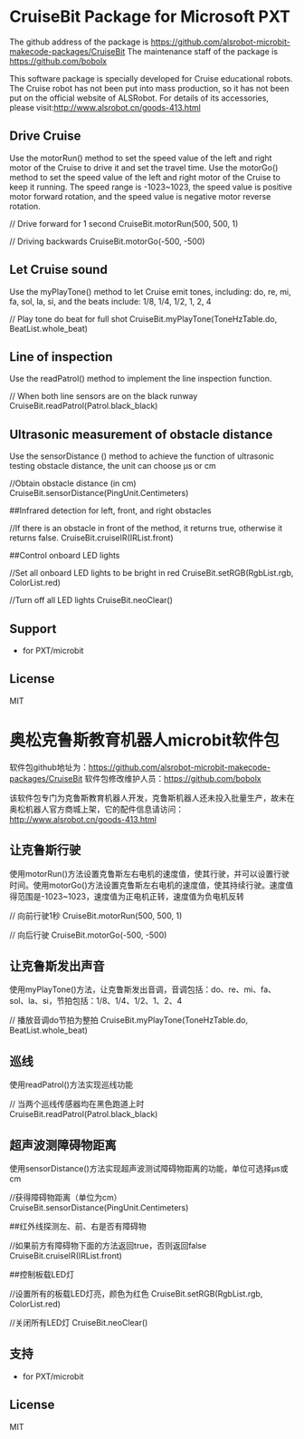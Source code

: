 # CruiseBit Package for Microsoft PXT

The github address of the package is https://github.com/alsrobot-microbit-makecode-packages/CruiseBit
The maintenance staff of the package is https://github.com/bobolx

This software package is specially developed for Cruise educational robots. The Cruise robot has not been put into mass production, so it has not been put on the official website of ALSRobot. For details of its accessories, please visit:http://www.alsrobot.cn/goods-413.html

## Drive Cruise    
Use the motorRun() method to set the speed value of the left and right motor of the Cruise to drive it and set the travel time. Use the motorGo() method to set the speed value of the left and right motor of the Cruise to keep it running. The speed range is -1023~1023, the speed value is positive motor forward rotation, and the speed value is negative motor reverse rotation.

// Drive forward for 1 second
CruiseBit.motorRun(500, 500, 1)

// Driving backwards
CruiseBit.motorGo(-500, -500)

## Let Cruise sound

Use the myPlayTone() method to let Cruise emit tones, including: do, re, mi, fa, sol, la, si, and the beats include: 1/8, 1/4, 1/2, 1, 2, 4

// Play tone do beat for full shot
CruiseBit.myPlayTone(ToneHzTable.do, BeatList.whole_beat)

## Line of inspection

Use the readPatrol() method to implement the line inspection function.

// When both line sensors are on the black runway
CruiseBit.readPatrol(Patrol.black_black)

## Ultrasonic measurement of obstacle distance

Use the sensorDistance () method to achieve the function of ultrasonic testing obstacle distance, the unit can choose μs or cm

//Obtain obstacle distance (in cm)
CruiseBit.sensorDistance(PingUnit.Centimeters)

##Infrared detection for left, front, and right obstacles

//If there is an obstacle in front of the method, it returns true, otherwise it returns false.
CruiseBit.cruiseIR(IRList.front)

##Control onboard LED lights

//Set all onboard LED lights to be bright in red
CruiseBit.setRGB(RgbList.rgb, ColorList.red)

//Turn off all LED lights
CruiseBit.neoClear()

## Support

* for PXT/microbit

## License

MIT


# 奥松克鲁斯教育机器人microbit软件包

软件包github地址为：https://github.com/alsrobot-microbit-makecode-packages/CruiseBit
软件包修改维护人员：https://github.com/bobolx

该软件包专门为克鲁斯教育机器人开发，克鲁斯机器人还未投入批量生产，故未在奥松机器人官方商城上架，它的配件信息请访问：http://www.alsrobot.cn/goods-413.html

## 让克鲁斯行驶    
使用motorRun()方法设置克鲁斯左右电机的速度值，使其行驶，并可以设置行驶时间。使用motorGo()方法设置克鲁斯左右电机的速度值，使其持续行驶。速度值得范围是-1023~1023，速度值为正电机正转，速度值为负电机反转

// 向前行驶1秒
CruiseBit.motorRun(500, 500, 1)

// 向后行驶
CruiseBit.motorGo(-500, -500)

## 让克鲁斯发出声音

使用myPlayTone()方法，让克鲁斯发出音调，音调包括：do、re、mi、fa、sol、la、si，节拍包括：1/8、1/4、1/2、1、2、4

// 播放音调do节拍为整拍
CruiseBit.myPlayTone(ToneHzTable.do, BeatList.whole_beat)

## 巡线

使用readPatrol()方法实现巡线功能

// 当两个巡线传感器均在黑色跑道上时
CruiseBit.readPatrol(Patrol.black_black)

## 超声波测障碍物距离

使用sensorDistance()方法实现超声波测试障碍物距离的功能，单位可选择μs或cm

//获得障碍物距离（单位为cm）
CruiseBit.sensorDistance(PingUnit.Centimeters)

##红外线探测左、前、右是否有障碍物

//如果前方有障碍物下面的方法返回true，否则返回false
CruiseBit.cruiseIR(IRList.front)

##控制板载LED灯

//设置所有的板载LED灯亮，颜色为红色
CruiseBit.setRGB(RgbList.rgb, ColorList.red)

//关闭所有LED灯
CruiseBit.neoClear()
## 支持

* for PXT/microbit

## License

MIT
